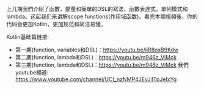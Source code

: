上几期我們介紹了函數，變量和簡單的DSL的寫法，函數表達式，單列模式和lambda。这起我们来讲解scope functions(作用域函数)。看完本期視頻後，你的代码会更加Kotlin，更加规范和简洁易懂。

Kotlin基础篇链接:

* 第一期(function, variables和DSL)：https://youtu.be/iiR8oxB9Kdw
* 第二期(function, lambda和DSL)：https://youtu.be/m946z_ViMck
* 第三期(function, lambda和DSL)：https://youtu.be/m946z_ViMck
我們youtube頻道: https://www.youtube.com/channel/UCI_nzNMP4JEyJiITpJeIxYg
